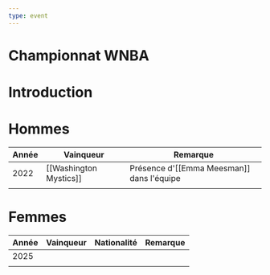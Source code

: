 ```yaml
---
type: event
---
```


# Championnat WNBA

# Introduction

# Hommes

| Année | Vainqueur              | Remarque                                  |
| ----- | ---------------------- | ----------------------------------------- |
| 2022  | [[Washington Mystics]] | Présence d'[[Emma Meesman]] dans l'équipe |
|       |                        |                                           |
# Femmes

| Année | Vainqueur | Nationalité | Remarque |
| ----- | --------- | ----------- | -------- |
| 2025  |           |             |          |
|       |           |             |          |
